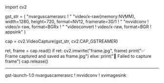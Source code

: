 import cv2

gst_str = (
    "nvarguscamerasrc ! "
    "video/x-raw(memory:NVMM), width=1280, height=720, format=NV12, framerate=30/1 ! "
    "nvvidconv ! video/x-raw, format=BGRx ! "
    "videoconvert ! video/x-raw, format=BGR ! appsink"
)

cap = cv2.VideoCapture(gst_str, cv2.CAP_GSTREAMER)

ret, frame = cap.read()
if ret:
    cv2.imwrite("frame.jpg", frame)
    print("✅ Frame captured and saved as frame.jpg")
else:
    print("🚨 Failed to capture frame")
cap.release()



____

gst-launch-1.0 nvarguscamerasrc ! nvvidconv ! xvimagesink
